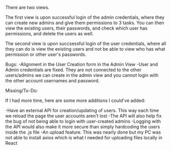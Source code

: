 There are two views.

The first view is upon successful login of the admin credentials, where they can create new admins and give them permissions to 3 tasks. 
You can then view the existing users, their passwords, and check which user has permissions, and delete the users as well.

The second view is upon succsessful login of the user credentials, where all they can do is view the existing users and not be able to view who has what permission or other user's passwords.

Bugs:
-Alignment in the User Creation form in the Admin View
-User and Admin credentials are fixed. They are not connected to the other users/admins we can create in the admin view and you cannot login with the other account usernames and password.

Missing/To-Do:

If I had more time, here are some more additions I could've added:

-Have an external API for creation/updating of users. This way each time we reload the page the user accounts aren't lost
-The API will also help fix the bug of not being able to login with user-created admins
-Logging with the API would also make it more secure than simply hardcoding the users inside the .js file
-An upload feature. This was nearly done but my PC was not able to install axios which is what I needed for uploading files locally in React
